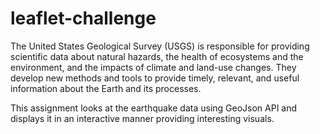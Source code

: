 # leaflet-challenge


The United States Geological Survey (USGS) is responsible for providing scientific data about natural hazards, the health of ecosystems and the environment, and the impacts of climate and land-use changes. They develop new methods and tools to provide timely, relevant, and useful information about the Earth and its processes.

This assignment looks at the earthquake data using GeoJson API and displays it in an interactive manner providing interesting visuals.
